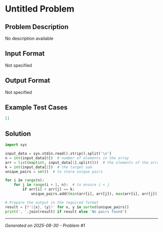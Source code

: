 # Untitled Problem

## Problem Description
No description available

## Input Format
Not specified

## Output Format
Not specified

## Example Test Cases
```json
[]
```

## Solution
```python
import sys

input_data = sys.stdin.read().strip().split('\n')
n = int(input_data[0])  # number of elements in the array
arr = list(map(int, input_data[1].split()))  # the elements of the array
k = int(input_data[2])  # the target sum
unique_pairs = set()  # to store unique pairs

for i in range(n):
    for j in range(i + 1, n):  # to ensure i < j
        if arr[i] + arr[j] == k:
            unique_pairs.add((min(arr[i], arr[j]), max(arr[i], arr[j])))  # add the pair in sorted order

# Prepare the output in the required format
result = [f'({x}, {y})' for x, y in sorted(unique_pairs)]
print(', '.join(result) if result else 'No pairs found')
```

---
*Generated on 2025-08-30 - Problem #1*